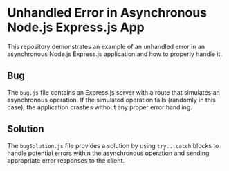 # Unhandled Error in Asynchronous Node.js Express.js App

This repository demonstrates an example of an unhandled error in an asynchronous Node.js Express.js application and how to properly handle it.

## Bug

The `bug.js` file contains an Express.js server with a route that simulates an asynchronous operation.  If the simulated operation fails (randomly in this case), the application crashes without any proper error handling.

## Solution

The `bugSolution.js` file provides a solution by using `try...catch` blocks to handle potential errors within the asynchronous operation and sending appropriate error responses to the client.